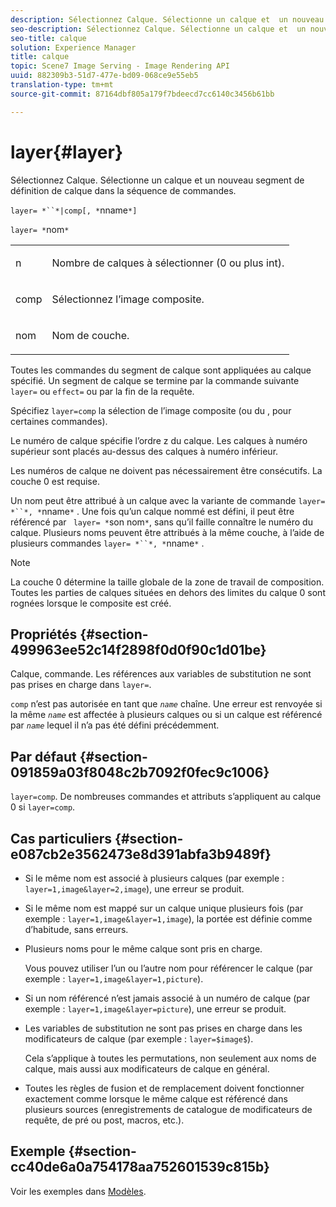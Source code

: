 ```yaml
---
description: Sélectionnez Calque. Sélectionne un calque et  un nouveau segment de définition de calque dans la séquence de commandes.
seo-description: Sélectionnez Calque. Sélectionne un calque et  un nouveau segment de définition de calque dans la séquence de commandes.
seo-title: calque
solution: Experience Manager
title: calque
topic: Scene7 Image Serving - Image Rendering API
uuid: 882309b3-51d7-477e-bd09-068ce9e55eb5
translation-type: tm+mt
source-git-commit: 87164dbf805a179f7bdeecd7cc6140c3456b61bb

---
```



# layer{#layer}

Sélectionnez Calque. Sélectionne un calque et  un nouveau segment de définition de calque dans la séquence de commandes.

`layer= *``*|comp[, *`nname`*]`

`layer= *`nom`*`

<table id="simpletable_22DE3365A6454949B0D30C6D7110476E"> 
 <tr class="strow"> 
  <td class="stentry"> <p><span class="codeph"> <span class="varname"> n</span></span> </p></td> 
  <td class="stentry"> <p>Nombre de calques à sélectionner (0 ou plus int). </p></td> 
 </tr> 
 <tr class="strow"> 
  <td class="stentry"> <p><span class="codeph"> comp</span> </p></td> 
  <td class="stentry"> <p>Sélectionnez l’image composite. </p></td> 
 </tr> 
 <tr class="strow"> 
  <td class="stentry"> <p><span class="codeph"> <span class="varname"> nom</span></span> </p></td> 
  <td class="stentry"> <p>Nom de couche. </p></td> 
 </tr> 
</table>

Toutes les commandes du segment de calque sont appliquées au calque spécifié. Un segment de calque se termine par la commande suivante `layer=` ou `effect=` ou par la fin de la requête.

Spécifiez `layer=comp` la sélection de l’image composite (ou du , pour certaines commandes).

Le numéro de calque spécifie l’ordre z du calque. Les calques à numéro supérieur sont placés au-dessus des calques à numéro inférieur.

Les numéros de calque ne doivent pas nécessairement être consécutifs. La couche 0 est requise.

Un nom peut être attribué à un calque avec la variante de commande `layer= *``*, *`nname`*` . Une fois qu’un calque nommé est défini, il peut être référencé par ` layer= *`son nom`*`, sans qu’il faille connaître le numéro du calque. Plusieurs noms peuvent être attribués à la même couche, à l’aide de plusieurs commandes `layer= *``*, *`nname`*` .

>[!NOTE]
>
>La couche 0 détermine la taille globale de la zone de travail de composition. Toutes les parties de calques situées en dehors des limites du calque 0 sont rognées lorsque le composite est créé.

## Propriétés {#section-499963ee52c14f2898f0d0f90c1d01be}

Calque, commande. Les références aux variables de substitution ne sont pas prises en charge dans `layer=`.

`comp` n’est pas autorisée en tant que *`name`* chaîne. Une erreur est renvoyée si la même *`name`* est affectée à plusieurs calques ou si un calque est référencé par *`name`* lequel il n’a pas été défini précédemment.

## Par défaut {#section-091859a03f8048c2b7092f0fec9c1006}

`layer=comp`. De nombreuses commandes et attributs s’appliquent au calque 0 si `layer=comp`.

## Cas particuliers {#section-e087cb2e3562473e8d391abfa3b9489f}

* Si le même nom est associé à plusieurs calques (par exemple : `layer=1,image&layer=2,image`), une erreur se produit.
* Si le même nom est mappé sur un calque unique plusieurs fois (par exemple : `layer=1,image&layer=1,image`), la portée est définie comme d’habitude, sans erreurs.
* Plusieurs noms pour le même calque sont pris en charge.

   Vous pouvez utiliser l’un ou l’autre nom pour référencer le calque (par exemple : `layer=1,image&layer=1,picture`).
* Si un nom référencé n’est jamais associé à un numéro de calque (par exemple : `layer=1,image&layer=picture`), une erreur se produit.
* Les variables de substitution ne sont pas prises en charge dans les modificateurs de calque (par exemple : `layer=$image$`).

   Cela s’applique à toutes les permutations, non seulement aux noms de calque, mais aussi aux modificateurs de calque en général.

* Toutes les règles de fusion et de remplacement doivent fonctionner exactement comme lorsque le même calque est référencé dans plusieurs sources (enregistrements de catalogue de modificateurs de requête, de pré ou post, macros, etc.).

## Exemple {#section-cc40de6a0a754178aa752601539c815b}

Voir les exemples dans [Modèles](../../../../../is-api/http-ref/image-serving-api-ref/c-http-protocol-reference/c-templates/c-templates.md#concept-3cd2d2adae0e41b2979b9640244d4d3e).
